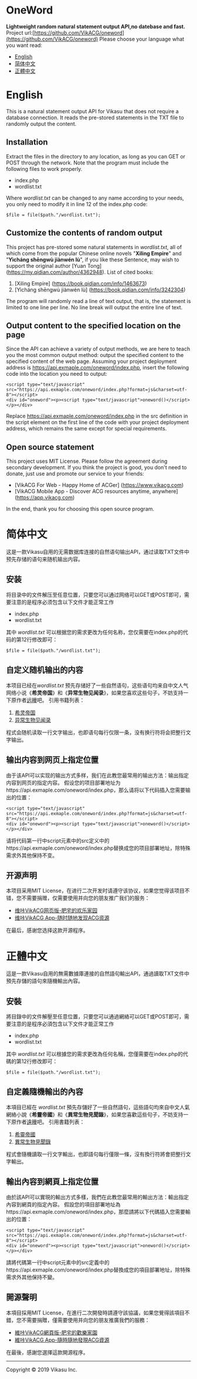 # OneWord
**Lightweight random natural statement output API,no datebase and fast.**
Project url:[https://github.com/VikACG/oneword](https://github.com/VikACG/oneword)
Please choose your language what you want read:
 - [English](#English)
 - [简体中文](#%E7%AE%80%E4%BD%93%E4%B8%AD%E6%96%87)
 - [正體中文](#%E6%AD%A3%E9%AB%94%E4%B8%AD%E6%96%87)
# English
This is a natural statement output API for Vikasu that does not require a database connection. It reads the pre-stored statements in the TXT file to randomly output the content.
## Installation
Extract the files in the directory to any location, as long as you can GET or POST through the network. Note that the program must include the following files to work properly.
 - index.php
 - wordlist.txt

Where *wordlist.txt* can be changed to any name according to your needs, you only need to modify it in line 12 of the index.php code:

    $file = file($path."/wordlist.txt");
## Customize the contents of random output
This project has pre-stored some natural statements in *wordlist.txt*, all of which come from the popular Chinese online novels "**Xiling Empire**" and "**Yìcháng shēngwù jiànwén lù**", if you like these Sentence, may wish to support the original author [Yuan Tong] (https://my.qidian.com/author/4362948).
List of cited books:
 1. [Xiling Empire] (https://book.qidian.com/info/1463673)
 2. [Yìcháng shēngwù jiànwén lù] (https://book.qidian.com/info/3242304)

The program will randomly read a line of text output, that is, the statement is limited to one line per line. No line break will output the entire line of text.
## Output content to the specified location on the page
Since the API can achieve a variety of output methods, we are here to teach you the most common output method: output the specified content to the specified content of the web page.
Assuming your project deployment address is https://api.exmaple.com/oneword/index.php, insert the following code into the location you need to output:

    <script type="text/javascript" src="https://api.exmaple.com/oneword/index.php?format=js&charset=utf-8"></script>
    <div id="oneword"><p><script type="text/javascript">oneword()</script></p></div>
Replace https://api.exmaple.com/oneword/index.php in the src definition in the script element on the first line of the code with your project deployment address, which remains the same except for special requirements.
## Open source statement
This project uses MIT License. Please follow the agreement during secondary development. If you think the project is good, you don't need to donate, just use and promote our service to your friends:

 - [VikACG For Web - Happy Home of ACGer] (https://www.vikacg.com)
 - [VikACG Mobile App - Discover ACG resources anytime, anywhere] (https://app.vikacg.com)

In the end, thank you for choosing this open source program.
# 简体中文
这是一款Vikasu自用的无需数据库连接的自然语句输出API，通过读取TXT文件中预先存储的语句来随机输出内容。
## 安装
将目录中的文件解压至任意位置，只要您可以通过网络可以GET或POST即可，需要注意的是程序必须包含以下文件才能正常工作
 - index.php
 - wordlist.txt

其中 *wordlist.txt* 可以根据您的需求更改为任何名称，您仅需要在index.php的代码的第12行修改即可：

    $file = file($path."/wordlist.txt");
## 自定义随机输出的内容
本项目已经在*wordlist.txt* 预先存储好了一些自然语句，这些语句均来自中文人气网络小说《**希灵帝国**》和《**异常生物见闻录**》，如果您喜欢这些句子，不妨支持一下原作者[远曈](https://my.qidian.com/author/4362948)吧。
引用书籍列表：
 1. [希灵帝国](https://book.qidian.com/info/1463673)
 2. [异常生物见闻录](https://book.qidian.com/info/3242304)

程式会随机读取一行文字输出，也即语句每行仅限一条，没有换行符将会把整行文字输出。
## 输出内容到网页上指定位置
由于该API可以实现的输出方式多样，我们在此教您最常用的输出方法：输出指定内容到网页的指定内容。
假设您的项目部署地址为https://api.exmaple.com/oneword/index.php，那么请将以下代码插入您需要输出的位置：

    <script type="text/javascript" src="https://api.exmaple.com/oneword/index.php?format=js&charset=utf-8"></script>
    <div id="oneword"><p><script type="text/javascript">oneword()</script></p></div>
请将代码第一行中script元素中的src定义中的https://api.exmaple.com/oneword/index.php替换成您的项目部署地址，除特殊需求外其他保持不变。
## 开源声明
本项目采用MIT License，在进行二次开发时请遵守该协议，如果您觉得该项目不错，您不需要捐赠，仅需要使用并向您的朋友推广我们的服务：

 - [维咔VikACG网页版-肥宅的欢乐家园](https://www.vikacg.com)
 - [维咔VikACG App-随时随地发现ACG资源](https://app.vikacg.com)

在最后，感谢您选择这款开源程序。

# 正體中文
這是一款Vikasu自用的無需數據庫連接的自然語句輸出API，通過讀取TXT文件中預先存儲的語句來隨機輸出內容。
## 安裝
將目錄中的文件解壓至任意位置，只要您可以通過網絡可以GET或POST即可，需要注意的是程序必須包含以下文件才能正常工作
 - index.php
 - wordlist.txt

其中 *wordlist.txt* 可以根據您的需求更改為任何名稱，您僅需要在index.php的代碼的第12行修改即可：

    $file = file($path."/wordlist.txt");
## 自定義隨機輸出的內容
本項目已經在 *wordlist.txt* 預先存儲好了一些自然語句，這些語句均來自中文人氣網絡小說《**希靈帝國**》和《**異常生物見聞錄**》，如果您喜歡這些句子，不妨支持一下原作者[遠曈](https://my.qidian.com/author/4362948)吧。
引用書籍列表：
 1. [希靈帝國](https://book.qidian.com/info/1463673)
 2. [異常生物見聞錄](https://book.qidian.com/info/3242304)

程式會隨機讀取一行文字輸出，也即語句每行僅限一條，沒有換行符將會把整行文字輸出。
## 輸出內容到網頁上指定位置
由於該API可以實現的輸出方式多樣，我們在此教您最常用的輸出方法：輸出指定內容到網頁的指定內容。
假設您的項目部署地址為https://api.exmaple.com/oneword/index.php，那麼請將以下代碼插入您需要輸出的位置：

    <script type="text/javascript" src="https://api.exmaple.com/oneword/index.php?format=js&charset=utf-8"></script>
    <div id="oneword"><p><script type="text/javascript">oneword()</script></p></div>
請將代碼第一行中script元素中的src定義中的https://api.exmaple.com/oneword/index.php替換成您的項目部署地址，除特殊需求外其他保持不變。
## 開源聲明
本項目採用MIT License，在進行二次開發時請遵守該協議，如果您覺得該項目不錯，您不需要捐贈，僅需要使用并向您的朋友推廣我們的服務：

 - [維咔VikACG網頁版-肥宅的歡樂家園](https://www.vikacg.com)
 - [維咔VikACG App-隨時隨地發現ACG資源](https://app.vikacg.com)

在最後，感謝您選擇這款開源程序。

---
Copyright © 2019 Vikasu Inc.